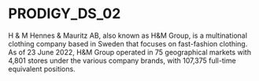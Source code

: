 # PRODIGY_DS_02
H & M Hennes & Mauritz AB, also known as H&M Group, is a multinational clothing company based in Sweden that focuses on fast-fashion clothing. As of 23 June 2022, H&M Group operated in 75 geographical markets with 4,801 stores under the various company brands, with 107,375 full-time equivalent positions.
